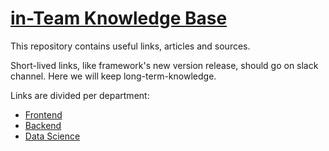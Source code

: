# [in-Team Knowledge Base](https://in-team-development.github.io/Knowledge-Base/)
This repository contains useful links, articles and sources.

Short-lived links, like framework's new version release, should go on slack channel.
Here we will keep long-term-knowledge.

Links are divided per department:

* [Frontend](/links/links-frontend.md)
* [Backend](links/links-backend.md)
* [Data Science](links/links-data.md)
